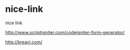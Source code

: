nice-link
=========

nice link


http://www.scriptigniter.com/codeigniter-form-generator/

http://kreavi.com/
